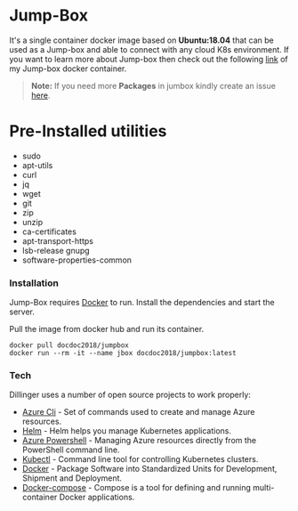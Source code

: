 # Jump-Box
It's a single container docker image based on **Ubuntu:18.04** that can be used as a Jump-box and able to connect with any cloud K8s environment.
If you want to learn more about Jump-box then check out the following [link](https://github.com/khalfan123/jumpbox) of my Jump-box docker container.

> **Note:** If you need more **Packages** in jumbox kindly create an issue [here](https://github.com/khalfan123/jumpbox/issues).

# Pre-Installed utilities
 - sudo 
 - apt-utils 
 - curl 
 - jq 
 - wget 
 - git 
 - zip 
 - unzip 
 - ca-certificates 
 - apt-transport-https 
 - lsb-release gnupg  
 - software-properties-common 

### Installation

Jump-Box requires [Docker](https://docs.docker.com/engine/install/) to run.
Install the dependencies and start the server.

Pull the image from docker hub and run its container.

``` 
docker pull docdoc2018/jumpbox
docker run --rm -it --name jbox docdoc2018/jumpbox:latest
```

### Tech

Dillinger uses a number of open source projects to work properly:

* [Azure Cli] - Set of commands used to create and manage Azure resources.
* [Helm] - Helm helps you manage Kubernetes applications.
* [Azure Powershell] - Managing Azure resources directly from the PowerShell command line.
* [Kubectl] - Command line tool for controlling Kubernetes clusters.
* [Docker] - Package Software into Standardized Units for Development, Shipment and Deployment.
* [Docker-compose] - Compose is a tool for defining and running multi-container Docker applications.







[//]: # (These are reference links used in the body of this note and get stripped out when the markdown processor does its job. There is no need to format nicely because it shouldn't be seen. Thanks SO - http://stackoverflow.com/questions/4823468/store-comments-in-markdown-syntax)


   [Azure Cli]: <https://docs.microsoft.com/en-us/cli/azure/what-is-azure-cli?view=azure-cli-latest>
   [helm]: <https://helm.sh/>
   [Azure Powershell]: <https://docs.microsoft.com/en-us/powershell/azure/?view=azps-4.2.0>
   [Kubectl]: <https://kubernetes.io/docs/tasks/tools/install-kubectl/>
   [Docker]: <https://www.docker.com/>
   [Docker-compose]: <https://docs.docker.com/compose/>
 

